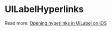 # UILabelHyperlinks

Read more: [Opening hyperlinks in UILabel on iOS](https://augmentedcode.io/?p=1904)